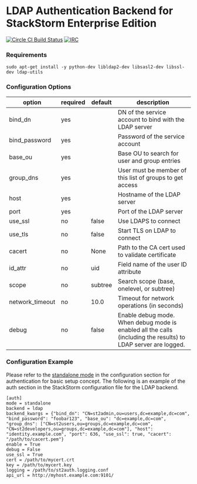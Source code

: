 # LDAP Authentication Backend for StackStorm Enterprise Edition

[![Circle CI Build Status](https://circleci.com/gh/StackStorm/st2-enterprise-auth-backend-ldap.svg?style=shield&circle-token=c0124395bc8e6563655ed40dc2e72b0beb44fae3)](https://circleci.com/gh/StackStorm/st2-enterprise-auth-backend-ldap)
[![IRC](https://img.shields.io/irc/%23stackstorm.png)](http://webchat.freenode.net/?channels=stackstorm)

### Requirements
```
sudo apt-get install -y python-dev libldap2-dev libsasl2-dev libssl-dev ldap-utils
```

### Configuration Options

| option          | required | default | description                                                                                                                    |
|-----------------|----------|---------|--------------------------------------------------------------------------------------------------------------------------------|
| bind_dn         | yes      |         | DN of the service account to bind with the LDAP server                                                                         |
| bind_password   | yes      |         | Password of the service account                                                                                                |
| base_ou         | yes      |         | Base OU to search for user and group entries                                                                                   |
| group_dns       | yes      |         | User must be member of this list of groups to get access                                                                       |
| host            | yes      |         | Hostname of the LDAP server                                                                                                    |
| port            | yes      |         | Port of the LDAP server                                                                                                        |
| use_ssl         | no       | false   | Use LDAPS to connect                                                                                                           |
| use_tls         | no       | false   | Start TLS on LDAP to connect                                                                                                   |
| cacert          | no       | None    | Path to the CA cert used to validate certificate                                                                               |
| id_attr         | no       | uid     | Field name of the user ID attribute                                                                                            |
| scope           | no       | subtree | Search scope (base, onelevel, or subtree)                                                                                      |
| network_timeout | no       | 10.0    | Timeout for network operations (in seconds)                                                                                    |
| debug           | no       | false   | Enable debug mode. When debug mode is enabled all the calls (including the results) to LDAP server are logged.                 |

### Configuration Example

Please refer to the [standalone mode](http://docs.stackstorm.com/config/authentication.html#setup-standalone-mode) in the configuration section for authentication for basic setup concept. The following is an example of the auth section in the StackStorm configuration file for the LDAP backend.

```
[auth]
mode = standalone
backend = ldap
backend_kwargs = {"bind_dn": "CN=st2admin,ou=users,dc=example,dc=com", "bind_password": "foobar123", "base_ou": "dc=example,dc=com", "group_dns": ["CN=st2users,ou=groups,dc=example,dc=com", "CN=st2developers,ou=groups,dc=example,dc=com"], "host": "identity.example.com", "port": 636, "use_ssl": true, "cacert": "/path/to/cacert.pem"}
enable = True
debug = False
use_ssl = True
cert = /path/to/mycert.crt
key = /path/to/mycert.key
logging = /path/to/st2auth.logging.conf
api_url = http://myhost.example.com:9101/
```
